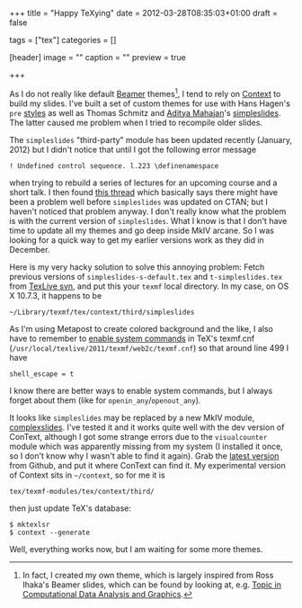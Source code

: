 +++
title = "Happy TeXying"
date = 2012-03-28T08:35:03+01:00
draft = false

tags = ["tex"]
categories = []

[header]
image = ""
caption = ""
preview = true

+++

As I do not really like default [Beamer](http://tug.ctan.org/pkg/beamer) themes[^1], I tend to rely on [Context](http://wiki.contextgarden.net/Main_Page) to build my slides. I've built a set of custom themes for use with Hans Hagen's `pre` [styles](http://wiki.contextgarden.net/Presentation_Styles) as well as Thomas Schmitz and [Aditya Mahajan](http://randomdeterminism.wordpress.com/)'s [simpleslides](http://modules.contextgarden.net/simpleslides). The latter caused me problem when I tried to recompile older slides.

The `simpleslides` "third-party" module has been updated recently (January, 2012) but I didn't notice that until I got the following error message 

```
! Undefined control sequence. l.223 \definenamespace
```

when trying to rebuild a series of lectures for an upcoming course and a short talk. I then found [this thread](http://www.ntg.nl/pipermail/ntg-context/2012/064315.html) which basically says there might have been a problem well before `simpleslides` was updated on CTAN; but I haven't noticed that problem anyway. I don't really know what the problem is with the current version of `simpleslides`. What I know is that I don't have time to update all my themes and go deep inside MkIV arcane. So I was looking for a quick way to get my earlier versions work as they did in December.

Here is my very hacky solution to solve this annoying problem: Fetch previous versions of `simpleslides-s-default.tex` and `t-simpleslides.tex` from [TexLive svn](http://www.tug.org/svn/texlive/trunk/Master/texmf-dist/tex/context/third/simpleslides/), and put this your `texmf` local directory. In my case, on OS X 10.7.3, it happens to be

```
~/Library/texmf/tex/context/third/simpleslides
```

As I'm using Metapost to create colored background and the like, I also have to remember to [enable system commands](http://tug.org/texinfohtml/web2c.html) in TeX's texmf.cnf (`/usr/local/texlive/2011/texmf/web2c/texmf.cnf`) so that around line 499 I have

```
shell_escape = t
```

I know there are better ways to enable system commands, but I always forget about them (like for `openin_any`/`openout_any`).

It looks like `simpleslides` may be replaced by a new MkIV module, [complexslides](https://bitbucket.org/adityam/complexslides/src). I've tested it and it works quite well with the dev version of ConText, although I got some strange errors due to the `visualcounter` module which was apparently missing from my system (I installed it once, so I don't know why I wasn't able to find it again). Grab the [latest version](https://github.com/adityam/visualcounter) from Github, and put it where ConText can find it. My experimental version of Context sits in `~/context`, so for me it is 

```
tex/texmf-modules/tex/context/third/
```

then just update TeX's database:

```
$ mktexlsr
$ context --generate
```

Well, everything works now, but I am waiting for some more themes.

[^1]: In fact, I created my own theme, which is largely inspired from Ross Ihaka's Beamer slides, which can be found by looking at, e.g. [Topic in Computational Data Analysis and Graphics](http://www.stat.auckland.ac.nz/~ihaka/787/).
